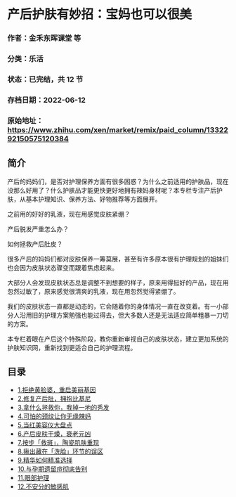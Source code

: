 # 产后护肤有妙招：宝妈也可以很美

### 作者：金禾东晖课堂 等

### 分类：乐活

### 状态：已完结，共 12 节

### 存档日期：2022-06-12

### 原始地址：https://www.zhihu.com/xen/market/remix/paid_column/1332292150575120384


## 简介
产后的妈妈们，是否对护理保养方面有很多困惑？为什么之前适用的护肤品，现在没那么好用了？什么护肤品才能更快更好地拥有辣妈身材呢？本专栏专注产后护肤，从基本护理知识、保养方法、好物推荐等方面展开。


之前用的好好的乳液，现在用感觉皮肤紧绷？ 


产后脱发严重怎么办？


如何拯救产后肚皮？


很多产后的妈妈们都对皮肤保养一筹莫展，甚至有许多原本很有护理规划的姐妹们也会因为皮肤状态骤变而跟着焦虑起来。


大部分人会发现皮肤状态总是调整不到想要的样子，原来用得挺好的产品，现在用忽然过敏了，原来感觉很清爽的乳液，现在用忽然觉得紧绷了。


我们的皮肤状态一直都是动态的，它会随着你的身体情况一直在改变着。有一小部分人沿用旧的护理方案勉强也能过得去，但大多数人还是无法适应简单粗暴一刀切的方案。


本专栏着眼在产后这个特殊阶段，教你重新审视自己的皮肤状态，建立更加系统的护肤知识网，重新找到更适合自己的护理流程。




## 目录
- [1.拒绝黄脸婆，重启美丽基因](1.拒绝黄脸婆，重启美丽基因.md)<!-- 2021-01-13 07:45 -->
- [2.修复产后肚，拥抱比基尼](2.修复产后肚，拥抱比基尼.md)<!-- 2021-01-13 07:47 -->
- [3.拿什么拯救你，我掉一地的秀发](3.拿什么拯救你，我掉一地的秀发.md)<!-- 2021-01-12 05:52 -->
- [4.可怕的颈纹让你无缘辣妈](4.可怕的颈纹让你无缘辣妈.md)<!-- 2021-01-12 06:02 -->
- [5.当红美容仪大盘点](5.当红美容仪大盘点.md)<!-- 2021-01-12 06:17 -->
- [6.产后皮肤干燥，衰老元凶](6.产后皮肤干燥，衰老元凶.md)<!-- 2021-01-12 06:29 -->
- [7.按步「救斑」，陶瓷肌肤重现](7.按步「救斑」，陶瓷肌肤重现.md)<!-- 2021-01-13 08:16 -->
- [8.揪出藏在「洗脸」环节的误区](8.揪出藏在「洗脸」环节的误区.md)<!-- 2021-01-13 07:54 -->
- [9.精华如何精准选择](9.精华如何精准选择.md)<!-- 2021-01-12 07:08 -->
- [10.与孕期遗留痘彻底告别](10.与孕期遗留痘彻底告别.md)<!-- 2021-01-12 07:34 -->
- [11.眼部护理](11.眼部护理.md)<!-- 2021-01-12 07:47 -->
- [12.不安分的敏感肌](12.不安分的敏感肌.md)<!-- 2021-01-12 07:59 -->
